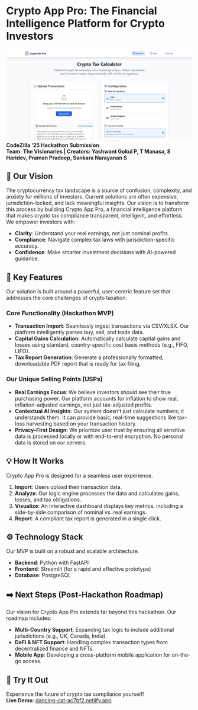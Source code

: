 # Crypto App Pro: The Financial Intelligence Platform for Crypto Investors
![image alt](https://github.com/Yashwantgokul/cryptotaxpro/blob/42b4dcfc7393e4828439a54e6b9370499f1ef68e/start.jpg)
**CodeZilla '25 Hackathon Submission**  
**Team: The Visionaries | Creators: Yashwant Gokul P, T Manasa, S Haridev, Praman Pradeep, Sankara Narayanan S**

## 🌟 Our Vision

The cryptocurrency tax landscape is a source of confusion, complexity, and anxiety for millions of investors. Current solutions are often expensive, jurisdiction-locked, and lack meaningful insights. Our vision is to transform this process by building Crypto App Pro, a financial intelligence platform that makes crypto tax compliance transparent, intelligent, and effortless.  
We empower investors with:

- **Clarity**: Understand your real earnings, not just nominal profits.
- **Compliance**: Navigate complex tax laws with jurisdiction-specific accuracy.
- **Confidence**: Make smarter investment decisions with AI-powered guidance.

## 🚀 Key Features

Our solution is built around a powerful, user-centric feature set that addresses the core challenges of crypto taxation.

### Core Functionality (Hackathon MVP)

- **Transaction Import**: Seamlessly ingest transactions via CSV/XLSX. Our platform intelligently parses buy, sell, and trade data.
- **Capital Gains Calculation**: Automatically calculate capital gains and losses using standard, country-specific cost basis methods (e.g., FIFO, LIFO).
- **Tax Report Generation**: Generate a professionally formatted, downloadable PDF report that is ready for tax filing.

### Our Unique Selling Points (USPs)

- **Real Earnings Focus**: We believe investors should see their true purchasing power. Our platform accounts for inflation to show real, inflation-adjusted earnings, not just tax-adjusted profits.
- **Contextual AI Insights**: Our system doesn't just calculate numbers; it understands them. It can provide basic, real-time suggestions like tax-loss harvesting based on your transaction history.
- **Privacy-First Design**: We prioritize user trust by ensuring all sensitive data is processed locally or with end-to-end encryption. No personal data is stored on our servers.

## 💡 How It Works

Crypto App Pro is designed for a seamless user experience.

1. **Import**: Users upload their transaction data.
2. **Analyze**: Our logic engine processes the data and calculates gains, losses, and tax obligations.
3. **Visualize**: An interactive dashboard displays key metrics, including a side-by-side comparison of nominal vs. real earnings.
4. **Report**: A compliant tax report is generated in a single click.

## ⚙️ Technology Stack

Our MVP is built on a robust and scalable architecture.

- **Backend**: Python with FastAPI
- **Frontend**: Streamlit (for a rapid and effective prototype)
- **Database**: PostgreSQL

## ➡️ Next Steps (Post-Hackathon Roadmap)

Our vision for Crypto App Pro extends far beyond this hackathon. Our roadmap includes:

- **Multi-Country Support**: Expanding tax logic to include additional jurisdictions (e.g., UK, Canada, India).
- **DeFi & NFT Support**: Handling complex transaction types from decentralized finance and NFTs.
- **Mobile App**: Developing a cross-platform mobile application for on-the-go access.

## 🔗 Try It Out

Experience the future of crypto tax compliance yourself!  
**Live Demo**: [dancing-cat-ac7bf2.netlify.app](dancing-cat-ac7bf2.netlify.app)
